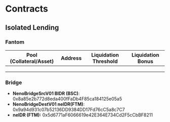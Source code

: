 # Contracts

## Isolated Lending

### Fantom

| Pool (Collateral/Asset) | Address | Liquidation Threshold | Liquidation Bonus |
| ----------------------- | ------- | --------------------- | ----------------- |
|                         |         |                       |                   |
|                         |         |                       |                   |
|                         |         |                       |                   |

### Bridge

* **NenoBridgeSrcV01 BIDR (BSC)**: 0x8a85e2b772d8eda400fFaDb4F85ca184125e05a5
* **NenoBridgeDestV01 neIDR(FTM)**: 0x9a94d931c07b52136DD9384DD17Fd76cC5a8c7C7
* **neIDR (FTM):** 0x5d6771aF6066619e42E364E734Cd2F5cCbBF8211









###
